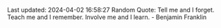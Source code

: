 Last updated: 2024-04-02 16:58:27
Random Quote: Tell me and I forget. Teach me and I remember. Involve me and I learn. - Benjamin Franklin